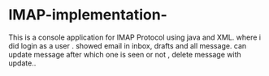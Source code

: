 # IMAP-implementation-

This is a console application for IMAP Protocol using java and XML. where i did login as a user . showed email in inbox, drafts and all message.
can update message after which one is seen or not , delete message with update.. 

<its a running project>
